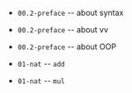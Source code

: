 - `00.2-preface` -- about syntax
- `00.2-preface` -- about vv
- `00.2-preface` -- about OOP

- `01-nat` -- `add`
- `01-nat` -- `mul`
